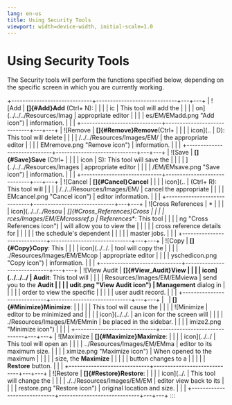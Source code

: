 ```yaml
---
lang: en-us
title: Using Security Tools
viewport: width=device-width, initial-scale=1.0
---
```


#  Using Security Tools

The Security tools will perform the functions specified below, depending
on the specific screen in which you are currently working.

+-----------------------------+-----------------------------+---+---+
| ![Add                       | **[]{#Add}Add** (Ctrl+ N):  |   |   | | ic                          | This tool will add the      |   |   |
| on](../../../Resources/Imag | appropriate editor          |   |   |
| es/EM/EMadd.png "Add icon") | information.                |   |   |
+-----------------------------+-----------------------------+---+---+
| ![Remove                    | **[]{#Remove}Remove**(Ctrl+ |   |   | | icon](..                    | D): This tool will delete   |   |   |
| /../../Resources/Images/EM/ | the appropriate editor      |   |   |
| EMremove.png "Remove icon") | information.                |   |   |
+-----------------------------+-----------------------------+---+---+
| ![Save                      | **[]{#Save}Save** (Ctrl+    |   |   | | icon                        | S): This tool will save the |   |   |
| ](../../../Resources/Images | appropriate editor          |   |   |
| /EM/EMsave.png "Save icon") | information.                |   |   |
+-----------------------------+-----------------------------+---+---+
| ![Cancel                    | **[]{#Cancel}Cancel**       |   |   | | icon](..                    | (Ctrl+ R): This tool will   |   |   |
| /../../Resources/Images/EM/ | cancel the appropriate      |   |   |
| EMcancel.png "Cancel icon") | editor information.         |   |   |
+-----------------------------+-----------------------------+---+---+
| ![Cross References          | *                           |   |   | | icon](../../../Resou        | *[]{#Cross_References}Cross |   |   |
| rces/Images/EM/EMcrossref.p | References**: This tool     |   |   |
| ng "Cross References icon") | will allow you to view the  |   |   |
|                             | cross reference details for |   |   |
|                             | the schedule\'s dependent   |   |   |
|                             | master jobs.                |   |   |
+-----------------------------+-----------------------------+---+---+
| ![Copy                      | **[]{#Copy}Copy**: This     |   |   | | icon](../../.               | tool will copy the          |   |   |
| ./Resources/Images/EM/EMcop | appropriate editor          |   |   |
| yschedicon.png "Copy icon") | information.                |   |   |
+-----------------------------+-----------------------------+---+---+
| ![View Audit                | **[]{#View_Audit}View       |   |   | | icon](../../../             | Audit**: This tool will     |   |   |
| Resources/Images/EM/EMviewa | send you to the **Audit     |   |   |
| udit.png "View Audit icon") | Management** dialog in      |   |   |
|                             | order to view the specific  |   |   |
|                             | user audit record.          |   |   |
+-----------------------------+-----------------------------+---+---+
|                             | **[]{#Minimize}Minimize**:  |   |   | |                             | This tool will cause the    |   |   |
| ![Minimize                  | editor to be minimized and  |   |   | | icon](../../.               | an icon for the screen will |   |   |
| ./Resources/Images/EM/EMmin | be placed in the sidebar.   |   |   |
| imize2.png "Minimize icon") |                             |   |   |
+-----------------------------+-----------------------------+---+---+
| ![Maximize                  | **[]{#Maximize}Maximize**:  |   |   | | icon](../../                | This tool will open an      |   |   |
| ../Resources/Images/EM/EMma | editor to its maximum size. |   |   |
| ximize.png "Maximize icon") | When opened to the maximum  |   |   |
|                             | size, the **Maximize**      |   |   |
|                             | button changes to a         |   |   |
|                             | **Restore** button.         |   |   |
+-----------------------------+-----------------------------+---+---+
| ![Restore                   | **[]{#Restore}Restore**:    |   |   | | icon](../.                  | This tool will change the   |   |   |
| ./../Resources/Images/EM/EM | editor view back to its     |   |   |
| restore.png "Restore icon") | original location and size. |   |   |
+-----------------------------+-----------------------------+---+---+
:::

 

